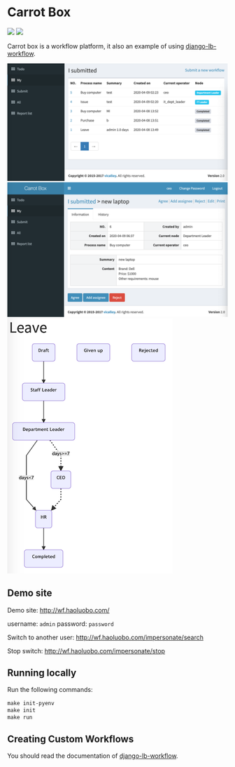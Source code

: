 # Carrot Box

[![](https://secure.travis-ci.org/vicalloy/carrot-box.svg?branch=master)](http://travis-ci.org/vicalloy/carrot-box)
[![](https://coveralls.io/repos/github/vicalloy/carrot-box/badge.svg?branch=master)](https://coveralls.io/github/vicalloy/carrot-box?branch=master)

Carrot box is a workflow platform, it also an example of using [django-lb-workflow](https://github.com/vicalloy/django-lb-workflow/).

<img src="screenshots/main.png" alt="Main">

<img src="screenshots/detail.png" alt="Detail">

<img src="screenshots/flowchart.png" alt="Flowchart">

Demo site
---------

Demo site: http://wf.haoluobo.com/

username: ``admin`` password: ``password``

Switch to another user: http://wf.haoluobo.com/impersonate/search

Stop switch: http://wf.haoluobo.com/impersonate/stop

Running locally
---------------

Run the following commands:

    make init-pyenv
    make init
    make run

Creating Custom Workflows
-------------------------

You should read the documentation of [django-lb-workflow](https://github.com/vicalloy/django-lb-workflow/).
